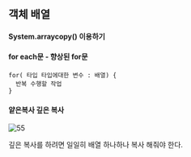 
## 객체 배열


#### System.arraycopy() 이용하기


#### for each문 - 향상된 for문
```
for( 타입 타입에대한 변수 : 배열) {
  반복 수행할 작업
}
```

#### 얕은복사 깊은 복사

![55](https://user-images.githubusercontent.com/49984996/75620988-6ab92600-5bd2-11ea-85b6-1dd6ce3efcae.jpg)

깊은 복사를 하려면 일일히 배열 하나하나 복사 해줘야 한다.
